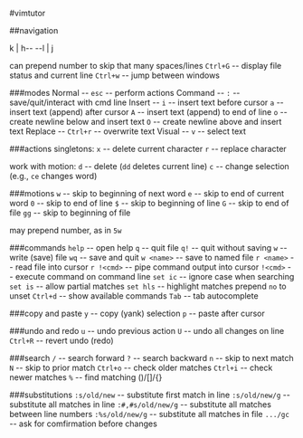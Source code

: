 #vimtutor

##navigation

   k
   |
h-- --l
   |
   j

can prepend number to skip that many spaces/lines
`Ctrl+G`  --  display file status and current line
`Ctrl+w`  --  jump between windows

###modes
Normal   --  `esc`     --  perform actions
Command  --  `:`       --  save/quit/interact with cmd line
Insert   --  `i`       --  insert text before cursor
             `a`       --  insert text (append) after cursor
             `A`       --  insert text (append) to end of line
             `o`       --  create newline below and insert text
             `O`       --  create newline above and insert text
Replace  --  `Ctrl+r`  --  overwrite text
Visual   --  `v`       --  select text  

###actions
singletons:
`x`  --  delete current character
`r`  --  replace character

work with motion:
`d`  --  delete (`dd` deletes current line)
`c`  --  change selection (e.g., `ce` changes word)

###motions
`w`  --  skip to beginning of next word 
`e`  --  skip to end of current word 
`0`  --  skip to end of line
`$`  --  skip to beginning of line
`G`  --  skip to end of file
`gg` --  skip to beginning of file

may prepend number, as in `5w`

###commands
`help`  --  open help
`q`   --  quit file
`q!`  --  quit without saving
`w`   --  write (save) file
`wq`  --  save and quit
`w <name>`  --  save to named file
`r <name>`  --  read file into cursor
`r !<cmd>`  --  pipe command output into cursor 
`!<cmd>`  --  execute command on command line
`set ic`   --  ignore case when searching
`set is`   --  allow partial matches
`set hls`  --  highlight matches
prepend `no` to unset
`Ctrl+d`  --  show available commands
`Tab`  --  tab autocomplete

###copy and paste
`y`  --  copy (yank) selection 
`p`  --  paste after cursor

###undo and redo
`u`  --  undo previous action
`U`  --  undo all changes on line
`Ctrl+R`  --  revert undo (redo)

###search
`/`  --  search forward
`?`  --  search backward
`n`  --  skip to next match
`N`  --  skip to prior match
`Ctrl+o`  --  check older matches
`Ctrl+i`  --  check newer matches
`%`  --  find matching ()/[]/{}

###substitutions
`:s/old/new`         --  substitute first match in line
`:s/old/new/g`       --  substitute all matches in line
`:#,#s/old/new/g`    --  substitute all matches between line numbers
`:%s/old/new/g`      --  substitute all matches in file
`.../gc`  --  ask for comfirmation before changes
